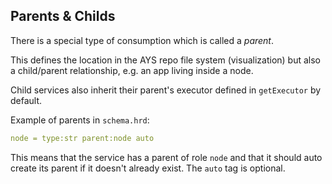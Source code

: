 ## Parents & Childs

There is a special type of consumption which is called a *parent*.

This defines the location in the AYS repo file system (visualization) but also a child/parent relationship, e.g. an app living inside a node.

Child services also inherit their parent's executor defined in `getExecutor` by default.

Example of parents in `schema.hrd`:

```yaml
node = type:str parent:node auto
```

This means that the service has a parent of role `node` and that it should auto create its parent if it doesn't already exist. The `auto` tag is optional.
